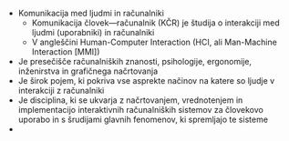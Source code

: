 - Komunikacija med ljudmi in računalniki
	- Komunikacija človek—računalnik (KČR) je študija o interakciji med ljudmi (uporabniki) in računalniki
	- V angleščini Human-Computer Interaction (HCI, ali Man-Machine Interaction \[MMI])
- Je presečišče računalniških znanosti, psihologije, ergonomije, inženirstva in grafičnega načrtovanja
- Je širok pojem, ki pokriva vse asprekte načinov na katere so ljudje v interakciji z računalniki
- Je disciplina, ki se ukvarja z načrtovanjem, vrednotenjem in implementacijo interaktivnih računalniških sistemov za človekovo uporabo in s šrudijami glavnih fenomenov, ki spremljajo te sisteme
- 